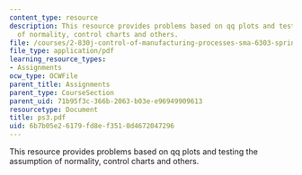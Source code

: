 ```yaml
---
content_type: resource
description: This resource provides problems based on qq plots and testing the assumption
  of normality, control charts and others.
file: /courses/2-830j-control-of-manufacturing-processes-sma-6303-spring-2008/6b7b05e26179fd8ef3510d4672047296_ps3.pdf
file_type: application/pdf
learning_resource_types:
- Assignments
ocw_type: OCWFile
parent_title: Assignments
parent_type: CourseSection
parent_uid: 71b95f3c-366b-2063-b03e-e96949909613
resourcetype: Document
title: ps3.pdf
uid: 6b7b05e2-6179-fd8e-f351-0d4672047296
---
```

This resource provides problems based on qq plots and testing the assumption of normality, control charts and others.

